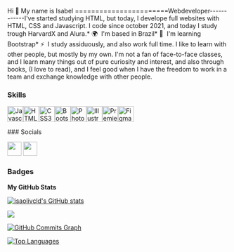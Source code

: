 Hi 👋 My name is Isabel
=======================Webdeveloper------------I've started studying HTML, but today, I develope full websites with HTML, CSS and Javascript. I code since october 2021, and today I study trough HarvardX and Alura.* 🌍  I'm based in Brazil* 🧠  I'm learning Bootstrap* ⚡  I study assiduously, and also work full time. I like to learn with other people, but mostly by my own. I'm not a fan of face-to-face classes, and I learn many things out of pure curiosity and interest, and also through books, (I love to read), and I feel good when I have the freedom to work in a team and exchange knowledge with other people.

### Skills

<p align="left"><a href="https://developer.mozilla.org/en-US/docs/Web/JavaScript" target="_blank" rel="noreferrer"><img src="https://raw.githubusercontent.com/danielcranney/readme-generator/main/public/icons/skills/javascript-colored.svg" width="36" height="36" alt="Javascript" /></a><a href="https://developer.mozilla.org/en-US/docs/Glossary/HTML5" target="_blank" rel="noreferrer"><img src="https://raw.githubusercontent.com/danielcranney/readme-generator/main/public/icons/skills/html5-colored.svg" width="36" height="36" alt="HTML5" /></a><a href="https://www.w3.org/TR/CSS/#css" target="_blank" rel="noreferrer"><img src="https://raw.githubusercontent.com/danielcranney/readme-generator/main/public/icons/skills/css3-colored.svg" width="36" height="36" alt="CSS3" /></a><a href="https://getbootstrap.com/" target="_blank" rel="noreferrer"><img src="https://raw.githubusercontent.com/danielcranney/readme-generator/main/public/icons/skills/bootstrap-colored.svg" width="36" height="36" alt="Bootstrap" /></a><a href="https://www.adobe.com/uk/products/photoshop.html" target="_blank" rel="noreferrer"><img src="https://raw.githubusercontent.com/danielcranney/readme-generator/main/public/icons/skills/photoshop-colored.svg" width="36" height="36" alt="Photoshop" /></a><a href="adobe.com/uk/products/illustrator.html" target="_blank" rel="noreferrer"><img src="https://raw.githubusercontent.com/danielcranney/readme-generator/main/public/icons/skills/illustrator-colored.svg" width="36" height="36" alt="Illustrator" /></a><a href="https://www.adobe.com/uk/products/premiere.html" target="_blank" rel="noreferrer"><img src="https://raw.githubusercontent.com/danielcranney/readme-generator/main/public/icons/skills/premierepro-colored.svg" width="36" height="36" alt="Premiere Pro" /></a><a href="https://www.figma.com/" target="_blank" rel="noreferrer"><img src="https://raw.githubusercontent.com/danielcranney/readme-generator/main/public/icons/skills/figma-colored.svg" width="36" height="36" alt="Figma" /></a></p>
### Socials<p align="left"> <a href="https://www.github.com/isaolivcld" target="_blank" rel="noreferrer"><img src="https://raw.githubusercontent.com/danielcranney/readme-generator/main/public/icons/socials/github.svg" width="32" height="32" /></a> <a href="https://www.linkedin.com/in/isaolivcld" target="_blank" rel="noreferrer"><img src="https://raw.githubusercontent.com/danielcranney/readme-generator/main/public/icons/socials/linkedin.svg" width="32" height="32" /></a></p>

### Badges

<b>My GitHub Stats</b>

<a href="http://www.github.com/isaolivcld"><img src="https://github-readme-stats.vercel.app/api?username=isaolivcld&show_icons=true&hide=&count_private=true&title_color=22c55e&text_color=ffffff&icon_color=14b8a6&bg_color=181824&hide_border=true&show_icons=true" alt="isaolivcld's GitHub stats" /></a>

<a href="http://www.github.com/isaolivcld"><img src="https://github-readme-streak-stats.herokuapp.com/?user=isaolivcld&stroke=ffffff&background=181824&ring=22c55e&fire=22c55e&currStreakNum=ffffff&currStreakLabel=22c55e&sideNums=ffffff&sideLabels=ffffff&dates=ffffff&hide_border=true" /></a>

<a href="http://www.github.com/isaolivcld"><img src="https://activity-graph.herokuapp.com/graph?username=isaolivcld&bg_color=181824&color=ffffff&line=14b8a6&point=ffffff&area_color=181824&area=true&hide_border=true&custom_title=GitHub%20Commits%20Graph" alt="GitHub Commits Graph" /></a>

<a href="https://github.com/isaolivcld" align="left"><img src="https://github-readme-stats.vercel.app/api/top-langs/?username=isaolivcld&langs_count=10&title_color=22c55e&text_color=ffffff&icon_color=14b8a6&bg_color=181824&hide_border=true&locale=en&custom_title=Top%20%Languages" alt="Top Languages" /></a>
